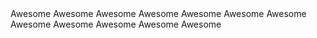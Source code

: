 <stellar-select name="our_select" label="What do you want?" size="small" multiple>
  <stellar-item value="one" label="Label one" selected>
    Awesome
  </stellar-item>
  <stellar-item value="two" label="Label two">
    Awesome
  </stellar-item>
  <stellar-item value="three" label="Label three">
    Awesome
  </stellar-item>
  <stellar-item value="four" label="Label four">
    Awesome
  </stellar-item>
  <stellar-item value="one" label="Label one">
    Awesome
  </stellar-item>
  <stellar-item value="two" label="Label two">
    Awesome
  </stellar-item>
  <stellar-item value="three" label="Label three">
    Awesome
  </stellar-item>
  <stellar-item value="four" label="Label four">
    Awesome
  </stellar-item>
  <stellar-item value="one" label="Label one">
    Awesome
  </stellar-item>
  <stellar-item value="two" label="Label two">
    Awesome
  </stellar-item>
  <stellar-item value="three" label="Label three">
    Awesome
  </stellar-item>
  <stellar-item value="four" label="Label four">
    Awesome
  </stellar-item>
</stellar-select>
